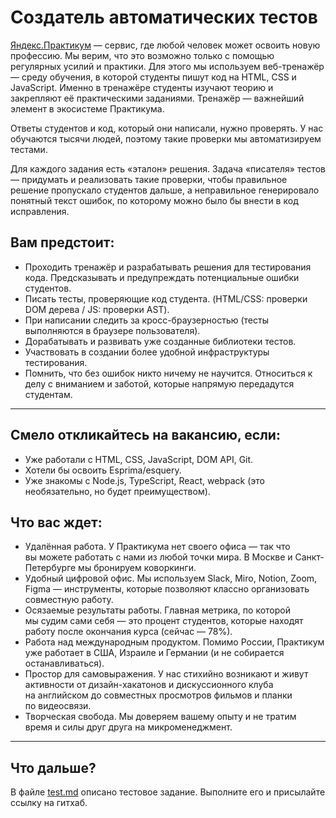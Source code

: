 # **Создатель автоматических тестов**

[Яндекс.Практикум](https://praktikum.yandex.ru/) — сервис, где любой человек может освоить новую профессию. Мы верим, что это возможно только с помощью регулярных усилий и практики.  Для этого мы используем веб-тренажёр — среду обучения, в которой студенты пишут код на HTML, CSS и JavaScript. Именно в тренажёре студенты изучают теорию и закрепляют её практическими заданиями. Тренажёр — важнейший элемент в экосистеме Практикума.

Ответы студентов и код, который они написали, нужно проверять. У нас обучаются тысячи людей, поэтому такие проверки мы автоматизируем тестами.

Для каждого задания есть «эталон» решения. Задача «писателя» тестов — придумать и реализовать такие проверки, чтобы правильное решение пропускало студентов дальше, а неправильное генерировало понятный текст ошибок, по которому можно было бы внести в код исправления.

## Вам предстоит:

- Проходить тренажёр и разрабатывать решения для тестирования кода. Предсказывать и предупреждать потенциальные ошибки студентов.
- Писать тесты, проверяющие код студента. (HTML/CSS: проверки DOM дерева / JS: проверки AST).
- При написании следить за кросс-браузерностью (тесты выполняются в браузере пользователя).
- Дорабатывать и развивать уже созданные библиотеки тестов.
- Участвовать в создании более удобной инфраструктуры тестирования.
- Помнить, что без ошибок никто ничему не научится. Относиться к делу с вниманием и заботой, которые напрямую передадутся студентам.

---

## Смело откликайтесь на вакансию, если:

- Уже работали с HTML, CSS, JavaScript, DOM API, Git.
- Хотели бы освоить Esprima/esquery.
- Уже знакомы с Node.js, TypeScript, React, webpack (это необязательно, но будет преимуществом).

## **Что вас ждет:**

- Удалённая работа. У Практикума нет своего офиса — так что вы можете работать с нами из любой точки мира. В Москве и Санкт-Петербурге мы бронируем коворкинги.
- Удобный цифровой офис. Мы используем Slack, Miro, Notion, Zoom, Figma — инструменты, которые позволяют классно организовать совместную работу.
- Осязаемые результаты работы. Главная метрика, по которой мы судим сами себя — это процент студентов, которые находят работу после окончания курса (сейчас — 78%).
- Работа над международным продуктом. Помимо России, Практикум уже работает в США, Израиле и Германии (и не собирается останавливаться).
- Простор для самовыражения. У нас стихийно возникают и живут активности от дизайн-хакатонов и дискуссионного клуба на английском до совместных просмотров фильмов и планки по видеосвязи.
- Творческая свобода. Мы доверяем вашему опыту и не тратим время и силы друг друга на микроменеджмент.

---

## **Что дальше?**

В файле [test.md](test.md) описано тестовое задание. Выполните его и присылайте ссылку на гитхаб.

